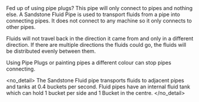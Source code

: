 <lore>
Fed up of using pipe plugs? This pipe will only connect to pipes and nothing else.
</lore>
<no_lore>
A Sandstone Fluid Pipe is used to transport fluids from a pipe into connecting pipes.
</no_lore>

<recipes stack="buildcrafttransport:pipe_sandstone_fluid"/>

<chapter name="Pipe Mechanics"/>
It does not connect to any machine so it only connects to other pipes.

Fluids will not travel back in the direction it came from and only in a different direction.
If there are multiple directions the fluids could go, the fluids will be distributed evenly between them.

Using Pipe Plugs or painting pipes a different colour can stop pipes connecting.

<no_detail>
The Sandstone Fluid pipe transports fluids to adjacent pipes and tanks at 0.4 buckets per second.
Fluid pipes have an internal fluid tank which can hold 1 bucket per side and 1 Bucket in the centre.
</no_detail>

<usages stack="buildcrafttransport:pipe_sandstone_fluid"/>